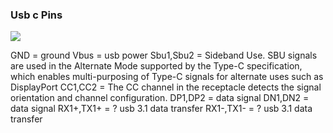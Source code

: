 ### Usb c Pins

![](https://www.allaboutcircuits.com/uploads/articles/Fig1m11292018.png)

GND = ground
Vbus = usb power
Sbu1,Sbu2 = Sideband Use. SBU signals are used in the Alternate Mode supported by the Type-C specification, which enables multi-purposing of Type-C signals for alternate uses such as DisplayPort
CC1,CC2 =  The CC channel in the receptacle detects the signal orientation and channel configuration.
DP1,DP2 = data signal
DN1,DN2 = data signal
RX1+,TX1+ = ? usb 3.1 data transfer
RX1-,TX1- = ? usb 3.1 data transfer
